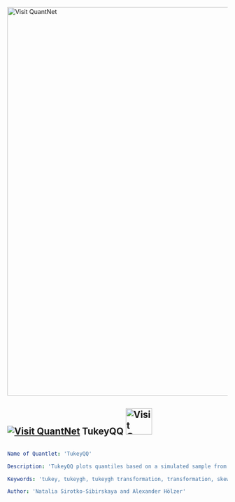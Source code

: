 [<img src="https://github.com/QuantLet/Styleguide-and-FAQ/blob/master/pictures/banner.png" width="888" alt="Visit QuantNet">](http://quantlet.de/)

## [<img src="https://github.com/QuantLet/Styleguide-and-FAQ/blob/master/pictures/qloqo.png" alt="Visit QuantNet">](http://quantlet.de/) **TukeyQQ** [<img src="https://github.com/QuantLet/Styleguide-and-FAQ/blob/master/pictures/QN2.png" width="60" alt="Visit QuantNet 2.0">](http://quantlet.de/)

```yaml

Name of Quantlet: 'TukeyQQ'

Description: 'TukeyQQ plots quantiles based on a simulated sample from Tukey g- and h- transformed variables vs standard normal quantiles. TukeyQQ also plots quantiles based on daily Ether returns'

Keywords: 'tukey, tukeygh, tukeygh transformation, transformation, skew, kurtosis, heavy tails'

Author: 'Natalia Sirotko-Sibirskaya and Alexander Hölzer'
